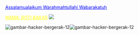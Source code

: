 <a href="#" style="color: blue;">Assalamualaikum Warahmahtullahi Wabarakatuh</a>

<a href="#" style="color: YELLOW;"> NAMA: ROTI BAKAR</a>
![](https://komarev.com/ghpvc/?username=your_username&color=give_your_color)


![gambar-hacker-bergerak-12](https://github.com/user-attachments/assets/2fd3a6f9-cc80-4d04-923b-eca4782ce1e8)![gambar-hacker-bergerak-12](https://github.com/user-attachments/assets/2fd3a6f9-cc80-4d04-923b-eca4782ce1e8)











